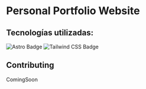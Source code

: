 # Personal Portfolio Website
## Tecnologías utilizadas:
![Astro Badge](https://img.shields.io/badge/Astro-FF3E00?logo=astro&logoColor=fff&style=flat)
![Tailwind CSS Badge](https://img.shields.io/badge/Tailwind%20CSS-06B6D4?logo=tailwindcss&logoColor=fff&style=flat)
## Contributing
ComingSoon